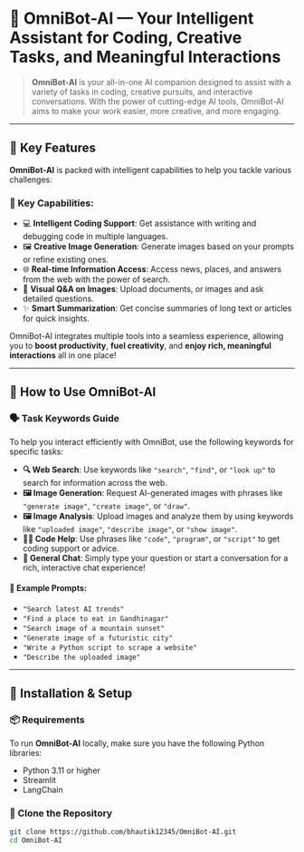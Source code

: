# 🌊 OmniBot-AI — Your Intelligent Assistant for Coding, Creative Tasks, and Meaningful Interactions

> **OmniBot-AI** is your all-in-one AI companion designed to assist with a variety of tasks in coding, creative pursuits, and interactive conversations. With the power of cutting-edge AI tools, OmniBot-AI aims to make your work easier, more creative, and more engaging.

---

## 🚀 Key Features

**OmniBot-AI** is packed with intelligent capabilities to help you tackle various challenges:

### 🧠 Key Capabilities:
- 💻 **Intelligent Coding Support**: Get assistance with writing and debugging code in multiple languages.
- 🖼️ **Creative Image Generation**: Generate images based on your prompts or refine existing ones.
- 🌐 **Real-time Information Access**: Access news, places, and answers from the web with the power of search.
- 📄 **Visual Q&A on Images**: Upload documents, or images and ask detailed questions.
- ✨ **Smart Summarization**: Get concise summaries of long text or articles for quick insights.

OmniBot-AI integrates multiple tools into a seamless experience, allowing you to **boost productivity**, **fuel creativity**, and **enjoy rich, meaningful interactions** all in one place!

---

## 🔑 How to Use OmniBot-AI

### 🗣️ Task Keywords Guide

To help you interact efficiently with OmniBot, use the following keywords for specific tasks:

- **🔍 Web Search**: Use keywords like `"search"`, `"find"`, or `"look up"` to search for information across the web.
- **🖼️ Image Generation**: Request AI-generated images with phrases like `"generate image"`, `"create image"`, or `"draw"`.
- **🖼️ Image Analysis**: Upload images and analyze them by using keywords like `"uploaded image"`, `"describe image"`, or `"show image"`.
- **👨‍💻 Code Help**: Use phrases like `"code"`, `"program"`, or `"script"` to get coding support or advice.
- **💬 General Chat**: Simply type your question or start a conversation for a rich, interactive chat experience!

#### 🎯 Example Prompts:
- `"Search latest AI trends"`
- `"Find a place to eat in Gandhinagar"`
- `"Search image of a mountain sunset"`
- `"Generate image of a futuristic city"`
- `"Write a Python script to scrape a website"`
- `"Describe the uploaded image"`

---

## 📁 Installation & Setup

### 📦 Requirements

To run **OmniBot-AI** locally, make sure you have the following Python libraries:

- Python 3.11 or higher
- Streamlit
- LangChain

### 📁 Clone the Repository

```bash
git clone https://github.com/bhautik12345/OmniBot-AI.git
cd OmniBot-AI
